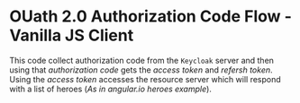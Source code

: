 # OUath 2.0 Authorization Code Flow - Vanilla JS Client

This code collect authorization code from the `Keycloak` server and then using that _authorization code_ gets the _access token_ and _refersh token_. Using the _access token_ accesses the resource server which will respond with a list of heroes (_As in angular.io heroes example_).